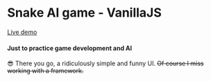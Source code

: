 # Snake AI game - VanillaJS

[Live demo](https://epic-johnson-69f819.netlify.app/)

#### Just to practice game development and AI

😎 There you go, a ridiculously simple and funny UI. ~~Of course I miss working with a framework.~~
